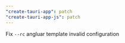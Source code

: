 ```yaml
---
"create-tauri-app": patch
"create-tauri-app-js": patch
---
```


Fix  `--rc` angluar template invalid configuration